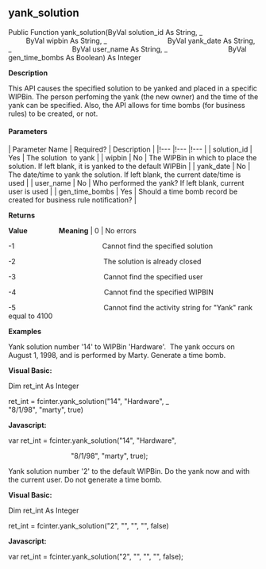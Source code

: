 yank_solution
-------------

Public Function yank_solution(ByVal solution_id As String, _
                              ByVal wipbin As String, _
                              ByVal yank_date As String, _
                              ByVal user_name As String, _
                              ByVal gen_time_bombs As Boolean) As Integer

**Description**

This API causes the specified solution to be yanked and placed in a specific WIPBin. The person perfoming the yank (the new owner) and the time of the yank can be specified. Also, the API allows for time bombs (for business rules) to be created, or not.

#### Parameters

| Parameter Name | Required? | Description |
|!--- |!--- |!--- |
| solution_id | Yes | The solution  to yank |
| wipbin | No | The WIPBin in which to place the solution. If left blank, it is yanked to the default WIPBin |
| yank_date | No | The date/time to yank the solution. If left blank, the current date/time is used |
| user_name | No | Who performed the yank? If left blank, current user is used |
| gen_time_bombs | Yes | Should a time bomb record be created for business rule notification? |

**Returns**

**Value**                **Meaning** | 0 | No errors

-1                                             Cannot find the specified solution

-2                                             The solution is already closed

-3                                             Cannot find the specified user

-4                                             Cannot find the specified WIPBIN

-5                                             Cannot find the activity string for "Yank" rank equal to 4100

**Examples**

 Yank solution number '14' to WIPBin 'Hardware'.  The yank occurs on August 1, 1998, and is performed by Marty. Generate a time bomb.

**Visual Basic:**

Dim ret_int As Integer

ret_int = fcinter.yank_solution("14", "Hardware", _
                                "8/1/98", "marty", true)

**Javascript:**

var ret_int = fcinter.yank_solution("14", "Hardware",

                                "8/1/98", "marty", true);

 Yank solution number '2' to the default WIPBin. Do the yank now and with the current user. Do not generate a time bomb.

**Visual Basic:**

Dim ret_int As Integer

ret_int = fcinter.yank_solution("2", "", "", "", false)

**Javascript:**

var ret_int = fcinter.yank_solution("2", "", "", "", false);